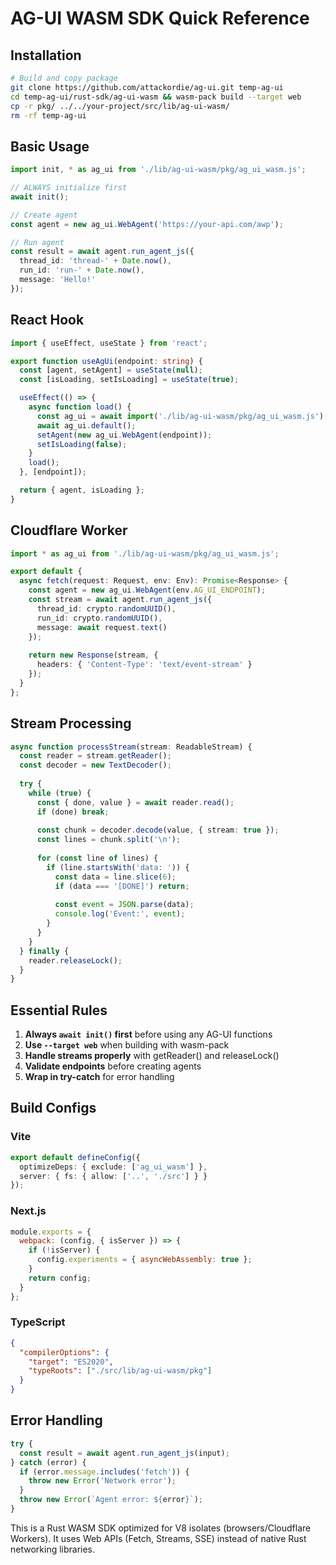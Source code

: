 # AG-UI WASM SDK Quick Reference

## Installation
```bash
# Build and copy package
git clone https://github.com/attackordie/ag-ui.git temp-ag-ui
cd temp-ag-ui/rust-sdk/ag-ui-wasm && wasm-pack build --target web
cp -r pkg/ ../../your-project/src/lib/ag-ui-wasm/
rm -rf temp-ag-ui
```

## Basic Usage
```typescript
import init, * as ag_ui from './lib/ag-ui-wasm/pkg/ag_ui_wasm.js';

// ALWAYS initialize first
await init();

// Create agent
const agent = new ag_ui.WebAgent('https://your-api.com/awp');

// Run agent
const result = await agent.run_agent_js({
  thread_id: 'thread-' + Date.now(),
  run_id: 'run-' + Date.now(),
  message: 'Hello!'
});
```

## React Hook
```typescript
import { useEffect, useState } from 'react';

export function useAgUi(endpoint: string) {
  const [agent, setAgent] = useState(null);
  const [isLoading, setIsLoading] = useState(true);

  useEffect(() => {
    async function load() {
      const ag_ui = await import('./lib/ag-ui-wasm/pkg/ag_ui_wasm.js');
      await ag_ui.default();
      setAgent(new ag_ui.WebAgent(endpoint));
      setIsLoading(false);
    }
    load();
  }, [endpoint]);

  return { agent, isLoading };
}
```

## Cloudflare Worker
```typescript
import * as ag_ui from './lib/ag-ui-wasm/pkg/ag_ui_wasm.js';

export default {
  async fetch(request: Request, env: Env): Promise<Response> {
    const agent = new ag_ui.WebAgent(env.AG_UI_ENDPOINT);
    const stream = await agent.run_agent_js({
      thread_id: crypto.randomUUID(),
      run_id: crypto.randomUUID(),
      message: await request.text()
    });
    
    return new Response(stream, {
      headers: { 'Content-Type': 'text/event-stream' }
    });
  }
};
```

## Stream Processing
```typescript
async function processStream(stream: ReadableStream) {
  const reader = stream.getReader();
  const decoder = new TextDecoder();
  
  try {
    while (true) {
      const { done, value } = await reader.read();
      if (done) break;
      
      const chunk = decoder.decode(value, { stream: true });
      const lines = chunk.split('\n');
      
      for (const line of lines) {
        if (line.startsWith('data: ')) {
          const data = line.slice(6);
          if (data === '[DONE]') return;
          
          const event = JSON.parse(data);
          console.log('Event:', event);
        }
      }
    }
  } finally {
    reader.releaseLock();
  }
}
```

## Essential Rules
1. **Always `await init()` first** before using any AG-UI functions
2. **Use `--target web`** when building with wasm-pack
3. **Handle streams properly** with getReader() and releaseLock()
4. **Validate endpoints** before creating agents
5. **Wrap in try-catch** for error handling

## Build Configs

### Vite
```typescript
export default defineConfig({
  optimizeDeps: { exclude: ['ag_ui_wasm'] },
  server: { fs: { allow: ['..', './src'] } }
});
```

### Next.js
```javascript
module.exports = {
  webpack: (config, { isServer }) => {
    if (!isServer) {
      config.experiments = { asyncWebAssembly: true };
    }
    return config;
  }
};
```

### TypeScript
```json
{
  "compilerOptions": {
    "target": "ES2020",
    "typeRoots": ["./src/lib/ag-ui-wasm/pkg"]
  }
}
```

## Error Handling
```typescript
try {
  const result = await agent.run_agent_js(input);
} catch (error) {
  if (error.message.includes('fetch')) {
    throw new Error('Network error');
  }
  throw new Error(`Agent error: ${error}`);
}
```

This is a Rust WASM SDK optimized for V8 isolates (browsers/Cloudflare Workers). It uses Web APIs (Fetch, Streams, SSE) instead of native Rust networking libraries. 